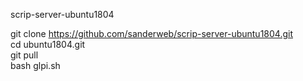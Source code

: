 scrip-server-ubuntu1804

git clone https://github.com/sanderweb/scrip-server-ubuntu1804.git <br>
cd ubuntu1804.git <br>
git pull <br>
bash glpi.sh
